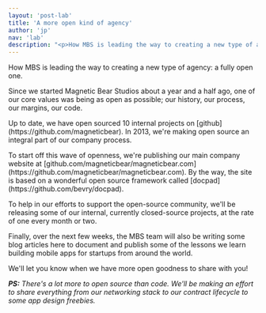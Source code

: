 ```yaml
---
layout: 'post-lab'
title: 'A more open kind of agency'
author: 'jp'
nav: 'lab'
description: "<p>How MBS is leading the way to creating a new type of agency a fully open one.</p><p>Since we started Magnetic Bear Studios about a year and a half ago, one of our core values was being as open as possible; our history, our process, our margins, our code.</p>"
---
```

<p>How MBS is leading the way to creating a new type of agency: a fully open one.</p>

<p>Since we started Magnetic Bear Studios about a year and a half ago, one of our core values was being as open as possible; our history, our process, our margins, our code.</p>

<p>Up to date, we have open sourced 10 internal projects on [github](https://github.com/magneticbear). In 2013, we're making open source an integral part of our company process.<p>

<p>To start off this wave of openness, we're publishing our main company website at [github.com/magneticbear/magneticbear.com](https://github.com/magneticbear/magneticbear.com). By the way, the site is based on a wonderful open source framework called [docpad](https://github.com/bevry/docpad).</p>

<p>To help in our efforts to support the open-source community, we'll be releasing some of our internal, currently closed-source projects, at the rate of one every month or two.</p>

<p>Finally, over the next few weeks, the MBS team will also be writing some blog articles here to document and publish some of the lessons we learn building mobile apps for startups from around the world.</p>

<p>We'll let you know when we have more open goodness to share with you!</p>

<p><i><b>PS:</b> There's a lot more to open source than code. We'll be making an effort to share everything from our networking stack to our contract lifecycle to some app design freebies.</i></p>

